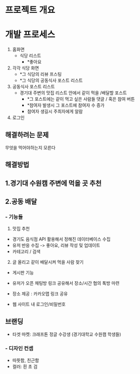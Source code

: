 # 프로젝트 개요

# 개발 프로세스
1. 홈화면
    - 식당 리스트
        - *좋아요
2. 각각 식당 화면
    - *그 식당의 리뷰 프스팅
    - *그 식당의 공동식사 포스트 리스트
3. 공동식사 포스트 리스트
    - 경기대 주변의 맛집 리스트 안에서 같이 먹을 /배달할 포스트
        - *그 포스트에는 같이 먹고 싶은 사람들 댓글 / 혹은 참여 버튼 
        - *참여자 발생시 그 포스트에 참여자 수 증가
        - 참여자 생길시 주최자에게 알람
4. 로그인


## 해결하려는 문제
무엇을 먹어야하는지 모른다

## 해결방법
1.경기대 수원캠 주변에 먹을 곳 추천
------------------------------
2.공동 배달
------------------------------


### - 기능들
1. 맛집 추천
- 경기도 음식점 API 활용해서 정해진 데이터베이스 수집
- 유저 반응 수집 -> 좋아요, 리뷰 작성 및 업데이트 
- 카테고리 / 검색

2. 글 올리고 같이 배달시켜 먹을 사람 찾기 
- 게시판 기능 
- 유저가 오픈 채팅방 링크 공유해서 장소/시간 협의 톡방 마련 
- 장소 제공 : 카카오맵 링크 공유 


- 웹 사이트 내 로그인/비밀번호


## 브랜딩
- 타겟 마켓: 크래프톤 정글 수강생 (경기대학교 수원캠 학생들) 


### - 디자인 컨셉
- 따뜻함, 친근함
- 컬러: 흰 초 검


